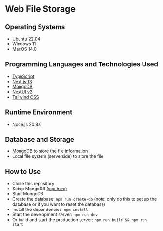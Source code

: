 # Web File Storage

## Operating Systems

- Ubuntu 22.04
- Windows 11
- MacOS 14.0

## Programming Languages and Technologies Used

- [TypeScript](https://www.typescriptlang.org/)
- [Next.js 13](https://nextjs.org/docs/getting-started)
- [MongoDB](https://www.mongodb.com/)
- [NextUI v2](https://nextui.org/)
- [Tailwind CSS](https://tailwindcss.com/)

## Runtime Environment

- [Node.js 20.8.0](https://nodejs.org/en/)

## Database and Storage

- [MongoDB](https://www.mongodb.com/) to store the file information
- Local file system (serverside) to store the file

## How to Use

- Clone this repository
- Setup MongoDB [(see here)](https://www.mongodb.com/docs/manual/tutorial/install-mongodb-on-ubuntu/)
- Start MongoDB
- Create the database: `npm run create-db` (note: only do this to set up the database or if you want to reset the database)
- Install the dependencies: `npm install`
- Start the development server: `npm run dev`
- Or build and start the production server: `npm run build && npm run start`
